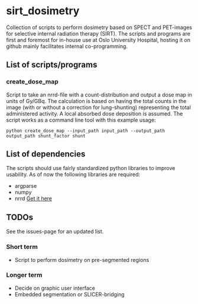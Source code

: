 # sirt_dosimetry

Collection of scripts to perform dosimetry based on SPECT and PET-images for selective internal radiation therapy (SIRT).
The scripts and programs are first and foremost for in-house use at Oslo University Hospital, hosting it on github mainly facilitates internal co-programming.

## List of scripts/programs

### create_dose_map

Script to take an nrrd-file with a count-distribution and output a dose map in units of Gy/GBq.
The calculation is based on having the total counts in the image (with or without a correction for lung-shunting) representing the total administered activity.
A local absorbed dose deposition is assumed.
The script works as a command line tool with this example usage:

``
python create_dose_map --input_path input_path --output_path output_path shunt_factor shunt
``
## List of dependencies

The scripts should use fairly standardized python libraries to improve usability. 
As of now the following libraries are required:

- argparse
- numpy 
- nrrd [Get it here](https://pynrrd.readthedocs.io/en/stable/)

## TODOs

See the issues-page for an updated list.

### Short term

- Script to perform dosimetry on pre-segmented regions

### Longer term

- Decide on graphic user interface
- Embedded segmentation or SLICER-bridging

